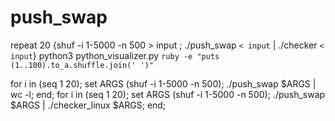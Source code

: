 # push_swap

repeat 20 {shuf -i 1-5000 -n 500 > input ; ./push_swap `< input` | ./checker `< input`}
python3 python_visualizer.py `ruby -e "puts (1..100).to_a.shuffle.join(' ')"`

for i in (seq 1 20); set ARGS (shuf -i 1-5000 -n 500); ./push_swap $ARGS | wc -l; end;
for i in (seq 1 20); set ARGS (shuf -i 1-5000 -n 500); ./push_swap $ARGS | ./checker_linux $ARGS; end;